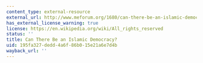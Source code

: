 ```yaml
---
content_type: external-resource
external_url: http://www.meforum.org/1680/can-there-be-an-islamic-democracy
has_external_license_warning: true
license: https://en.wikipedia.org/wiki/All_rights_reserved
status: ''
title: Can There Be an Islamic Democracy?
uid: 195fa327-dedd-4a6f-86b0-15e21a6e7d4b
wayback_url: ''
---
```

